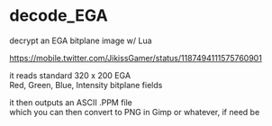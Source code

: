 # decode_EGA
decrypt an EGA bitplane image w/ Lua

https://mobile.twitter.com/JikissGamer/status/1187494111575760901

it reads standard 320 x 200 EGA  
Red, Green, Blue, Intensity bitplane fields  

it then outputs an ASCII .PPM file  
which you can then convert to PNG in Gimp or whatever, if need be  
